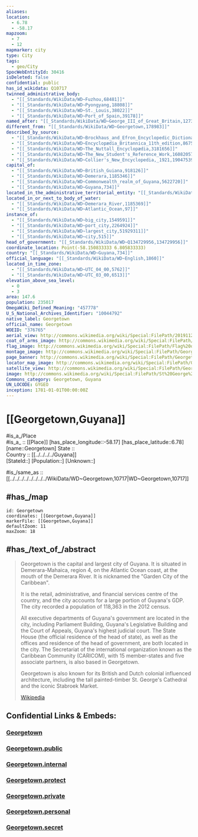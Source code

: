 ```yaml
---
aliases:
location:
  - 6.78
  - -58.17
mapzoom:
  - 7
  - 12
mapmarker: city
type: City
tags:
  - geo/City
SpocWebEntityId: 30416
isDeleted: false
confidential: public
has_id_wikidata: Q10717
twinned_administrative_body:
  - "[[_Standards/WikiData/WD~Fuzhou,68481]]"
  - "[[_Standards/WikiData/WD~Pyongyang,18808]]"
  - "[[_Standards/WikiData/WD~St._Louis,38022]]"
  - "[[_Standards/WikiData/WD~Port_of_Spain,39178]]"
named_after: "[[_Standards/WikiData/WD~George_III_of_Great_Britain,127318]]"
different_from: "[[_Standards/WikiData/WD~Georgetown,178983]]"
described_by_source:
  - "[[_Standards/WikiData/WD~Brockhaus_and_Efron_Encyclopedic_Dictionary,602358]]"
  - "[[_Standards/WikiData/WD~Encyclopædia_Britannica_11th_edition,867541]]"
  - "[[_Standards/WikiData/WD~The_Nuttall_Encyclopædia,3181656]]"
  - "[[_Standards/WikiData/WD~The_New_Student's_Reference_Work,16082057]]"
  - "[[_Standards/WikiData/WD~Collier's_New_Encyclopedia,_1921,19047539]]"
capital_of:
  - "[[_Standards/WikiData/WD~British_Guiana,918126]]"
  - "[[_Standards/WikiData/WD~Demerara,1185346]]"
  - "[[_Standards/WikiData/WD~Commonwealth_realm_of_Guyana,5622720]]"
  - "[[_Standards/WikiData/WD~Guyana,734]]"
located_in_the_administrative_territorial_entity: "[[_Standards/WikiData/WD~Demerara_Mahaica,1185362]]"
located_in_or_next_to_body_of_water:
  - "[[_Standards/WikiData/WD~Demerara_River,1185369]]"
  - "[[_Standards/WikiData/WD~Atlantic_Ocean,97]]"
instance_of:
  - "[[_Standards/WikiData/WD~big_city,1549591]]"
  - "[[_Standards/WikiData/WD~port_city,2264924]]"
  - "[[_Standards/WikiData/WD~largest_city,51929311]]"
  - "[[_Standards/WikiData/WD~city,515]]"
head_of_government: "[[_Standards/WikiData/WD~Q134729956,134729956]]"
coordinate_location: Point(-58.150833333 6.805833333)
country: "[[_Standards/WikiData/WD~Guyana,734]]"
official_language: "[[_Standards/WikiData/WD~English,1860]]"
located_in_time_zone:
  - "[[_Standards/WikiData/WD~UTC_04_00,5762]]"
  - "[[_Standards/WikiData/WD~UTC_03_00,6513]]"
elevation_above_sea_level:
  - 0
  - 3
area: 147.6
population: 235017
OmegaWiki_Defined_Meaning: "457778"
U_S_National_Archives_Identifier: "10044792"
native_label: Georgetown
official_name: Georgetown
WOEID: "376765"
aerial_view: http://commons.wikimedia.org/wiki/Special:FilePath/20191122%20Guyana%200082%20Georgetown%20sRGB%20%2849295764796%29.jpg
coat_of_arms_image: http://commons.wikimedia.org/wiki/Special:FilePath/Coat%20of%20arms%20of%20Georgetown.png
flag_image: http://commons.wikimedia.org/wiki/Special:FilePath/Flag%20of%20Georgetown.svg
montage_image: http://commons.wikimedia.org/wiki/Special:FilePath/Georgetown%20-%20Guyana.png
page_banner: http://commons.wikimedia.org/wiki/Special:FilePath/Georgetown%20guyana%20banner.jpg
locator_map_image: http://commons.wikimedia.org/wiki/Special:FilePath/Georgetown%20Guyana%20Locator%20Map.png
satellite_view: http://commons.wikimedia.org/wiki/Special:FilePath/Georgetown%2C%20Guyana%20%28Copernicus%202025-06-19%29.png
image: http://commons.wikimedia.org/wiki/Special:FilePath/St%20George%27s%20Cathedral.jpg
Commons_category: Georgetown, Guyana
UN_LOCODE: GYGEO
inception: 1781-01-01T00:00:00Z
---
```


# [[Georgetown,Guyana]] 

#is_a_/Place  
#is_a_ :: [[Place]] 
[has_place_longitude::-58.17] 
[has_place_latitude::6.78] 
[name::Georgetown] 
State ::  
Country :: [[../../../../Guyana]]  
[StateId::] 
[Population::] 
[Unknown::] 

#is_/same_as :: [[../../../../../../../../WikiData/WD~Georgetown,10717|WD~Georgetown,10717]] 

## #has_/map 

```leaflet
id: Georgetown
coordinates: [[Georgetown,Guyana]] 
markerFile: [[Georgetown,Guyana]] 
defaultZoom: 11 
maxZoom: 18
```

## #has_/text_of_/abstract 

> Georgetown is the capital and largest city of Guyana. 
> It is situated in Demerara-Mahaica, region 4, on the Atlantic Ocean coast, 
> at the mouth of the Demerara River. It is nicknamed the "Garden City of the Caribbean". 
> 
> It is the retail, administrative, and financial services centre of the country, and the city accounts for a large portion of Guyana's GDP. The city recorded a population of 118,363 in the 2012 census.
>
> All executive departments of Guyana's government are located in the city, including Parliament Building, Guyana's Legislative Building and the Court of Appeals, Guyana's highest judicial court. The State House (the official residence of the head of state), as well as the offices and residence of the head of government, are both located in the city. The Secretariat of the international organization known as the Caribbean Community (CARICOM), with 15 member-states and five associate partners, is also based in Georgetown.
>
> Georgetown is also known for its British and Dutch colonial influenced architecture, including the tall painted-timber St. George's Cathedral and the iconic Stabroek Market.
>
> [Wikipedia](https://en.wikipedia.org/wiki/Georgetown,%20Guyana) 



## Confidential Links & Embeds: 

### [Georgetown](/_Standards/Earth/Continent/America~South/Guyana/Regions~Guyana/East_Berbice-Corentyne/City/Georgetown.md) 

### [Georgetown.public](/_public/Earth/Continent/America~South/Guyana/Regions~Guyana/East_Berbice-Corentyne/City/Georgetown.public.md) 

### [Georgetown.internal](/_internal/Earth/Continent/America~South/Guyana/Regions~Guyana/East_Berbice-Corentyne/City/Georgetown.internal.md) 

### [Georgetown.protect](/_protect/Earth/Continent/America~South/Guyana/Regions~Guyana/East_Berbice-Corentyne/City/Georgetown.protect.md) 

### [Georgetown.private](/_private/Earth/Continent/America~South/Guyana/Regions~Guyana/East_Berbice-Corentyne/City/Georgetown.private.md) 

### [Georgetown.personal](/_personal/Earth/Continent/America~South/Guyana/Regions~Guyana/East_Berbice-Corentyne/City/Georgetown.personal.md) 

### [Georgetown.secret](/_secret/Earth/Continent/America~South/Guyana/Regions~Guyana/East_Berbice-Corentyne/City/Georgetown.secret.md)

